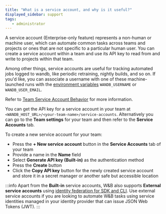```yaml
---
title: "What is a service account, and why is it useful?"
displayed_sidebar: support
tags:
   - administrator
---
```



A service account (Enterprise-only feature) represents a non-human or machine user, which can automate common tasks across teams and projects or ones that are not specific to a particular human user. You can create a service account within a team and use its API key to read from and write to projects within that team.

Among other things, service accounts are useful for tracking automated jobs logged to wandb, like periodic retraining, nightly builds, and so on. If you'd like, you can associate a username with one of these machine-launched runs with the [environment variables](../guides/track/environment-variables.md) `WANDB_USERNAME` or `WANDB_USER_EMAIL`.



Refer to [Team Service Account Behavior](../guides/app/features/teams.md#team-service-account-behavior) for more information.

You can get the API key for a service account in your team at `<WANDB_HOST_URL>/<your-team-name>/service-accounts`. Alternatively you can go to the **Team settings** for your team and then refer to the **Service Accounts** tab. 

To create a new service account for your team:
* Press the **+ New service account** button in the **Service Accounts** tab of your team
* Provide a name in the **Name** field
* Select **Generate API key (Built-in)** as the authentication method
* Press the **Create** button
* Click the **Copy API key** button for the newly created service account and store it in a secret manager or another safe but accessible location

:::info
Apart from the **Built-in** service accounts, W&B also supports **External service accounts** using [identity federation for SDK and CLI](../guides/hosting/iam/identity_federation.md#external-service-accounts). Use external service accounts if you are looking to automate W&B tasks using service identities managed in your identity provider that can issue JSON Web Tokens (JWT).
:::